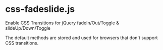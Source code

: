 css-fadeslide.js
================

Enable CSS Transitions for jQuery fadeIn/Out/Toggle & slideUp/Down/Toggle

The default methods are stored and used for browsers that don't support CSS transitions.